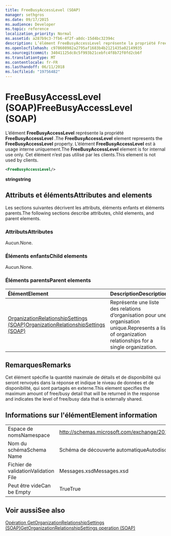 ```yaml
---
title: FreeBusyAccessLevel (SOAP)
manager: sethgros
ms.date: 09/17/2015
ms.audience: Developer
ms.topic: reference
localization_priority: Normal
ms.assetid: a287b9c3-7fb6-4f2f-a8dc-15d4bc32394c
description: L’élément FreeBusyAccessLevel représente la propriété FreeBusyAccessLevel. L’élément FreeBusyAccessLevel est à usage interne uniquement. Cet élément n’est pas utilisé par les clients.
ms.openlocfilehash: c978608982a2795af1683b4b2121435a02149935
ms.sourcegitcommit: 34041125dc8c5f993b21cebfc4f8b72f0fd2cb6f
ms.translationtype: MT
ms.contentlocale: fr-FR
ms.lasthandoff: 06/11/2018
ms.locfileid: "19756482"
---
```

# <a name="freebusyaccesslevel-soap"></a><span data-ttu-id="8fa27-105">FreeBusyAccessLevel (SOAP)</span><span class="sxs-lookup"><span data-stu-id="8fa27-105">FreeBusyAccessLevel (SOAP)</span></span>

<span data-ttu-id="8fa27-106">L’élément **FreeBusyAccessLevel** représente la propriété **FreeBusyAccessLevel** .</span><span class="sxs-lookup"><span data-stu-id="8fa27-106">The **FreeBusyAccessLevel** element represents the **FreeBusyAccessLevel** property.</span></span> <span data-ttu-id="8fa27-107">L’élément **FreeBusyAccessLevel** est à usage interne uniquement.</span><span class="sxs-lookup"><span data-stu-id="8fa27-107">The **FreeBusyAccessLevel** element is for internal use only.</span></span> <span data-ttu-id="8fa27-108">Cet élément n’est pas utilisé par les clients.</span><span class="sxs-lookup"><span data-stu-id="8fa27-108">This element is not used by clients.</span></span> 
  
```XML
<FreeBusyAccessLevel/>
```

 <span data-ttu-id="8fa27-109">**string**</span><span class="sxs-lookup"><span data-stu-id="8fa27-109">**string**</span></span>
## <a name="attributes-and-elements"></a><span data-ttu-id="8fa27-110">Attributs et éléments</span><span class="sxs-lookup"><span data-stu-id="8fa27-110">Attributes and elements</span></span>

<span data-ttu-id="8fa27-111">Les sections suivantes décrivent les attributs, éléments enfants et éléments parents.</span><span class="sxs-lookup"><span data-stu-id="8fa27-111">The following sections describe attributes, child elements, and parent elements.</span></span>
  
### <a name="attributes"></a><span data-ttu-id="8fa27-112">Attributs</span><span class="sxs-lookup"><span data-stu-id="8fa27-112">Attributes</span></span>

<span data-ttu-id="8fa27-113">Aucun.</span><span class="sxs-lookup"><span data-stu-id="8fa27-113">None.</span></span>
  
### <a name="child-elements"></a><span data-ttu-id="8fa27-114">Éléments enfants</span><span class="sxs-lookup"><span data-stu-id="8fa27-114">Child elements</span></span>

<span data-ttu-id="8fa27-115">Aucun.</span><span class="sxs-lookup"><span data-stu-id="8fa27-115">None.</span></span>
  
### <a name="parent-elements"></a><span data-ttu-id="8fa27-116">Éléments parents</span><span class="sxs-lookup"><span data-stu-id="8fa27-116">Parent elements</span></span>

|<span data-ttu-id="8fa27-117">**Élément**</span><span class="sxs-lookup"><span data-stu-id="8fa27-117">**Element**</span></span>|<span data-ttu-id="8fa27-118">**Description**</span><span class="sxs-lookup"><span data-stu-id="8fa27-118">**Description**</span></span>|
|:-----|:-----|
|[<span data-ttu-id="8fa27-119">OrganizationRelationshipSettings (SOAP)</span><span class="sxs-lookup"><span data-stu-id="8fa27-119">OrganizationRelationshipSettings (SOAP)</span></span>](organizationrelationshipsettings-soap.md) <br/> |<span data-ttu-id="8fa27-120">Représente une liste des relations d’organisation pour une organisation unique.</span><span class="sxs-lookup"><span data-stu-id="8fa27-120">Represents a list of organization relationships for a single organization.</span></span>  <br/> |
   
## <a name="remarks"></a><span data-ttu-id="8fa27-121">Remarques</span><span class="sxs-lookup"><span data-stu-id="8fa27-121">Remarks</span></span>

<span data-ttu-id="8fa27-122">Cet élément spécifie la quantité maximale de détails et de disponibilité qui seront renvoyés dans la réponse et indique le niveau de données et de disponibilité, qui sont partagés en externe.</span><span class="sxs-lookup"><span data-stu-id="8fa27-122">This element specifies the maximum amount of free/busy detail that will be returned in the response and indicates the level of free/busy data that is externally shared.</span></span> 
  
## <a name="element-information"></a><span data-ttu-id="8fa27-123">Informations sur l'élément</span><span class="sxs-lookup"><span data-stu-id="8fa27-123">Element information</span></span>

|||
|:-----|:-----|
|<span data-ttu-id="8fa27-124">Espace de noms</span><span class="sxs-lookup"><span data-stu-id="8fa27-124">Namespace</span></span>  <br/> |http://schemas.microsoft.com/exchange/2010/Autodiscover  <br/> |
|<span data-ttu-id="8fa27-125">Nom du schéma</span><span class="sxs-lookup"><span data-stu-id="8fa27-125">Schema Name</span></span>  <br/> |<span data-ttu-id="8fa27-126">Schéma de découverte automatique</span><span class="sxs-lookup"><span data-stu-id="8fa27-126">Autodiscover schema</span></span>  <br/> |
|<span data-ttu-id="8fa27-127">Fichier de validation</span><span class="sxs-lookup"><span data-stu-id="8fa27-127">Validation File</span></span>  <br/> |<span data-ttu-id="8fa27-128">Messages.xsd</span><span class="sxs-lookup"><span data-stu-id="8fa27-128">Messages.xsd</span></span>  <br/> |
|<span data-ttu-id="8fa27-129">Peut être vide</span><span class="sxs-lookup"><span data-stu-id="8fa27-129">Can be Empty</span></span>  <br/> |<span data-ttu-id="8fa27-130">True</span><span class="sxs-lookup"><span data-stu-id="8fa27-130">True</span></span>  <br/> |
   
## <a name="see-also"></a><span data-ttu-id="8fa27-131">Voir aussi</span><span class="sxs-lookup"><span data-stu-id="8fa27-131">See also</span></span>



[<span data-ttu-id="8fa27-132">Opération GetOrganizationRelationshipSettings (SOAP)</span><span class="sxs-lookup"><span data-stu-id="8fa27-132">GetOrganizationRelationshipSettings operation (SOAP)</span></span>](getorganizationrelationshipsettings-operation-soap.md)

